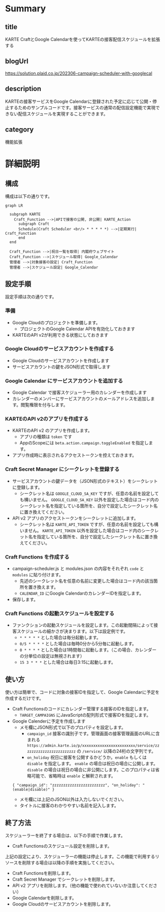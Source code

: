 # Summary
## title
KARTE CraftとGoogle Calendarを使ってKARTEの接客配信スケジュールを拡張する

## blogUrl
https://solution.plaid.co.jp/202306-campaign-scheduler-with-googlecal

## description
KARTEの接客サービスをGoogle Calendarに登録された予定に応じて公開・停止するためのサンプルコードです。接客サービスの通常の配信設定機能で実現できない配信スケジュールを実現することができます。

## category
機能拡張

# 詳細説明
## 構成

構成は以下の通りです。

```mermaid
graph LR

  subgraph KARTE
	Craft_Function -->|APIで接客の公開, 非公開| KARTE_Action
	  subgraph Craft
	  Schedule(Craft Scheduler <br/> * * * * *) -->|定期実行| Craft_Function
	  end
  end

  Craft_Function -->|祝日一覧を取得| 内閣府ウェブサイト
  Craft_Function -->|スケジュール取得| Google_Calendar
  管理者 -->|対象接客の設定| Craft_Function
  管理者 -->|スケジュール設定| Google_Calendar
```

## 設定手順

設定手順は次の通りです。

### 準備

* Google Cloudのプロジェクトを準備します。
  * プロジェクトのGoogle Calendar APIを有効化しておきます
* KARTEのAPI v2が利用できる状態にしておきます

### Google Cloudのサービスアカウントを作成する

* Google Cloudのサービスアカウントを作成します
* サービスアカウントの鍵をJSON形式で取得します

### Google Calendar にサービスアカウントを追加する

* Google Calendar で接客スケジューラー用のカレンダーを作成します
* カレンダーのメンバーにサービスアカウントのメールアドレスを追加します。閲覧権限を付与します。

### KARTEのAPI v2のアプリを作成する

* KARTEのAPI v2 のアプリを作成します。
  * アプリの種類は `token` です
  * AppのScopeには `beta.action.campaign.toggleEnabled` を指定します。
* アプリ作成時に表示されるアクセストークンを控えておきます。

### Craft Secret Manager にシークレットを登録する

* サービスアカウントの鍵データを（JSON形式のテキスト）をシークレットに登録します。
  * シークレット名は `GOOGLE_CLOUD_SA_KEY` ですが、任意の名前を設定しても構いません。 `GOOGLE_CLOUD_SA_KEY` 以外を設定した場合はコード内のシークレット名を指定している箇所を、自分で設定したシークレット名に置き換えてください。
* API v2 アプリのアクセストークンをシークレットに追加します。
  * シークレット名は `KARTE_API_TOKEN` ですが、任意の名前を設定しても構いません。 `KARTE_API_TOKEN` 以外を設定した場合はコード内のシークレット名を指定している箇所を、自分で設定したシークレット名に置き換えてください。

### Craft Functions を作成する

* campaign-scheduler.js と modules.json の内容をそれぞれ `code` と `modules` に貼り付けます。
  * 先述のシークレット名を任意の名前に変更した場合はコード内の該当箇所を置き換えます。
  * `CALENDAR_ID` にGoogle CalendarのカレンダーIDを指定します。
* 保存します。  

### Craft Functions の起動スケジュールを設定する

* ファンクションの起動スケジュールを設定します。この起動間隔によって接客スケジュールの細かさが決まります。以下は設定例です。
  * `* * * * *` とした場合は毎分起動します。
  * `0/5 * * * *` とした場合は毎時0分から5分毎に起動します。
  * `0 * * * *` とした場合は1時間毎に起動します。（この場合、カレンダーの分単位の設定は無視されます）
  * `15 3 * * *` とした場合は毎日3:15に起動します。

## 使い方

使い方は簡単で、コードに対象の接客IDを指定して、Google Calendarに予定を作成するだけです。

* Craft Functionsのコードにカレンダー管理する接客のIDを指定します。
  * `TARGET_CAMPAIGNS` にJavaScriptの配列形式で接客IDを指定します。
* Google Calenderに予定を作成します
  * メモ欄にJSON形式で以下のプロパティを設定します。
    * `campaign_id` 接客の識別子です。管理画面の接客管理画面のURLに含まれる `https://admin.karte.io/p/xxxxxxxxxxxxxxxxxxxxxxxx/service/zzzzzzzzzzzzzzzzzzzzzzzz` の `/service/` 以降の24桁の文字列です。
    * `on_holiday` 祝日に接客を公開するかどうか。`enable` もしくは `disable` を指定します。 `enable` の場合は祝日の場合に公開します。 `disable` の場合は祝日の場合に非公開にします。このプロパティは省略可能で、省略時は `enable` と解釈されます。
  ```
  { "campaign_id": "zzzzzzzzzzzzzzzzzzzzzzzz", "on_holiday": "(enable|disable)" }
  ```
  * メモ欄には上記のJSON以外は入力しないでください。
  * タイトルに接客のわかりやすい名前を記入します。


## 終了方法

スケジューラーを終了する場合は、以下の手順で作業します。

* Craft Functionsのスケジュール設定を削除します。

上記の設定により、スケジューラーの機能は停止します。この機能で利用するリソースを削除する場合は以降の手順を実施してください。

* Craft Functionsを削除します。
* Craft Secret Manager でシークレットを削除します。
* API v2 アプリを削除します。（他の機能で使われていないか注意してください）  
* Google Calendarを削除します。
* Google Cloudのサービスアカウントを削除します。
